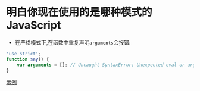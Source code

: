 # 明白你现在使用的是哪种模式的JavaScript

+ 在严格模式下,在函数中重复声明`arguments`会报错:
```javascript
'use strict';
function say() {
    var arguments = []; // Uncaught SyntaxError: Unexpected eval or arguments in strict mode
}
```
[示例]()